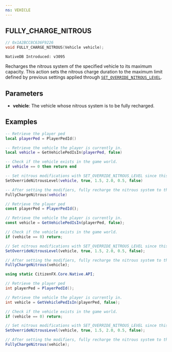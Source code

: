 ```yaml
---
ns: VEHICLE
---
```

## FULLY_CHARGE_NITROUS

```c
// 0x1A2BCC8C636F9226
void FULLY_CHARGE_NITROUS(Vehicle vehicle);
```

```
NativeDB Introduced: v3095
```

Recharges the nitrous system of the specified vehicle to its maximum capacity. This action sets the nitrous charge duration to the maximum limit defined by previous settings applied through [`SET_OVERRIDE_NITROUS_LEVEL`](#_0xC8E9B6B71B8E660D).

## Parameters
* **vehicle**: The vehicle whose nitrous system is to be fully recharged.

## Examples

```lua
-- Retrieve the player ped
local playerPed = PlayerPedId()

-- Retrieve the vehicle the player is currently in. 
local vehicle = GetVehiclePedIsIn(playerPed, false)

-- Check if the vehicle exists in the game world.
if vehicle == 0 then return end

-- Set nitrous modifications with SET_OVERRIDE_NITROUS_LEVEL since this native require a durationMod to be specified.
SetOverrideNitrousLevel(vehicle, true, 1.5, 2.0, 0.5, false)

-- After setting the modifiers, fully recharge the nitrous system to the new max defined.
FullyChargeNitrous(vehicle)
```

```js
// Retrieve the player ped
const playerPed = PlayerPedId();

// Retrieve the vehicle the player is currently in.
const vehicle = GetVehiclePedIsIn(playerPed, false);

// Check if the vehicle exists in the game world.
if (vehicle == 0) return;

// Set nitrous modifications with SET_OVERRIDE_NITROUS_LEVEL since this native require a durationMod to be specified.
SetOverrideNitrousLevel(vehicle, true, 1.5, 2.0, 0.5, false);

// After setting the modifiers, fully recharge the nitrous system to the new max defined.
FullyChargeNitrous(vehicle);
```

```cs
using static CitizenFX.Core.Native.API;

// Retrieve the player ped
int playerPed = PlayerPedId();

// Retrieve the vehicle the player is currently in.
int vehicle = GetVehiclePedIsIn(playerPed, false);

// Check if the vehicle exists in the game world.
if (vehicle == 0) return;

// Set nitrous modifications with SET_OVERRIDE_NITROUS_LEVEL since this native require a durationMod to be specified.
SetOverrideNitrousLevel(vehicle, true, 1.5, 2.0, 0.5, false);

// After setting the modifiers, fully recharge the nitrous system to the new max defined.
FullyChargeNitrous(vehicle);
```
